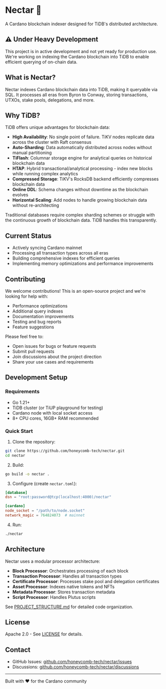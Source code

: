 # Nectar 🍯

A Cardano blockchain indexer designed for TiDB's distributed architecture.

## ⚠️ Under Heavy Development

This project is in active development and not yet ready for production use. We're working on indexing the Cardano blockchain into TiDB to enable efficient querying of on-chain data.

## What is Nectar?

Nectar indexes Cardano blockchain data into TiDB, making it queryable via SQL. It processes all eras from Byron to Conway, storing transactions, UTXOs, stake pools, delegations, and more.

## Why TiDB?

TiDB offers unique advantages for blockchain data:

- **High Availability**: No single point of failure. TiKV nodes replicate data across the cluster with Raft consensus
- **Auto-Sharding**: Data automatically distributed across nodes without manual partitioning
- **TiFlash**: Columnar storage engine for analytical queries on historical blockchain data
- **HTAP**: Hybrid transactional/analytical processing - index new blocks while running complex analytics
- **Compressed Storage**: TiKV's RocksDB backend efficiently compresses blockchain data
- **Online DDL**: Schema changes without downtime as the blockchain evolves
- **Horizontal Scaling**: Add nodes to handle growing blockchain data without re-architecting

Traditional databases require complex sharding schemes or struggle with the continuous growth of blockchain data. TiDB handles this transparently.

## Current Status

- Actively syncing Cardano mainnet
- Processing all transaction types across all eras
- Building comprehensive indexes for efficient queries
- Implementing memory optimizations and performance improvements

## Contributing

We welcome contributions! This is an open-source project and we're looking for help with:

- Performance optimizations
- Additional query indexes
- Documentation improvements
- Testing and bug reports
- Feature suggestions

Please feel free to:
- Open issues for bugs or feature requests
- Submit pull requests
- Join discussions about the project direction
- Share your use cases and requirements

## Development Setup

### Requirements

- Go 1.21+
- TiDB cluster (or TiUP playground for testing)
- Cardano node with local socket access
- 8+ CPU cores, 16GB+ RAM recommended

### Quick Start

1. Clone the repository:
```bash
git clone https://github.com/honeycomb-tech/nectar.git
cd nectar
```

2. Build:
```bash
go build -o nectar .
```

3. Configure (create `nectar.toml`):
```toml
[database]
dsn = "root:password@tcp(localhost:4000)/nectar"

[cardano]
node_socket = "/path/to/node.socket"
network_magic = 764824073  # mainnet
```

4. Run:
```bash
./nectar
```

## Architecture

Nectar uses a modular processor architecture:
- **Block Processor**: Orchestrates processing of each block
- **Transaction Processor**: Handles all transaction types
- **Certificate Processor**: Processes stake pool and delegation certificates
- **Asset Processor**: Indexes native tokens and NFTs
- **Metadata Processor**: Stores transaction metadata
- **Script Processor**: Handles Plutus scripts

See [PROJECT_STRUCTURE.md](PROJECT_STRUCTURE.md) for detailed code organization.

## License

Apache 2.0 - See [LICENSE](LICENSE) for details.

## Contact

- GitHub Issues: [github.com/honeycomb-tech/nectar/issues](https://github.com/honeycomb-tech/nectar/issues)
- Discussions: [github.com/honeycomb-tech/nectar/discussions](https://github.com/honeycomb-tech/nectar/discussions)

---

Built with ❤️ for the Cardano community